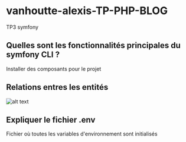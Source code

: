 # vanhoutte-alexis-TP-PHP-BLOG
TP3 symfony

## Quelles sont les fonctionnalités principales du symfony CLI ?
Installer des composants pour le projet

## Relations entres les entités
![alt text](https://cdn.discordapp.com/attachments/766338117615353878/815886747493859348/unknown.png)

## Expliquer le fichier .env
Fichier où toutes les variables d'environnement sont initialisés

